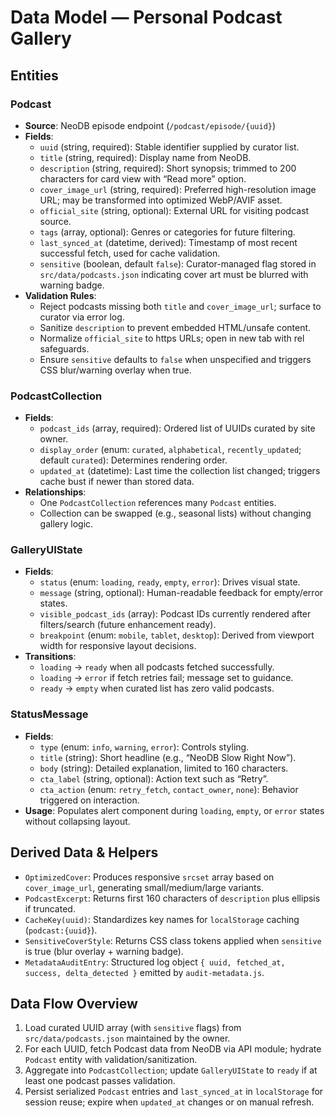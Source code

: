 # Data Model — Personal Podcast Gallery

## Entities

### Podcast
- **Source**: NeoDB episode endpoint (`/podcast/episode/{uuid}`)
- **Fields**:
  - `uuid` (string, required): Stable identifier supplied by curator list.
  - `title` (string, required): Display name from NeoDB.
  - `description` (string, required): Short synopsis; trimmed to 200 characters for card view with “Read more” option.
  - `cover_image_url` (string, required): Preferred high-resolution image URL; may be transformed into optimized WebP/AVIF asset.
  - `official_site` (string, optional): External URL for visiting podcast source.
  - `tags` (array<string>, optional): Genres or categories for future filtering.
  - `last_synced_at` (datetime, derived): Timestamp of most recent successful fetch, used for cache validation.
  - `sensitive` (boolean, default `false`): Curator-managed flag stored in `src/data/podcasts.json` indicating cover art must be blurred with warning badge.
- **Validation Rules**:
  - Reject podcasts missing both `title` and `cover_image_url`; surface to curator via error log.
  - Sanitize `description` to prevent embedded HTML/unsafe content.
  - Normalize `official_site` to https URLs; open in new tab with rel safeguards.
  - Ensure `sensitive` defaults to `false` when unspecified and triggers CSS blur/warning overlay when true.

### PodcastCollection
- **Fields**:
  - `podcast_ids` (array<string>, required): Ordered list of UUIDs curated by site owner.
  - `display_order` (enum: `curated`, `alphabetical`, `recently_updated`; default `curated`): Determines rendering order.
  - `updated_at` (datetime): Last time the collection list changed; triggers cache bust if newer than stored data.
- **Relationships**:
  - One `PodcastCollection` references many `Podcast` entities.
  - Collection can be swapped (e.g., seasonal lists) without changing gallery logic.

### GalleryUIState
- **Fields**:
  - `status` (enum: `loading`, `ready`, `empty`, `error`): Drives visual state.
  - `message` (string, optional): Human-readable feedback for empty/error states.
  - `visible_podcast_ids` (array<string>): Podcast IDs currently rendered after filters/search (future enhancement ready).
  - `breakpoint` (enum: `mobile`, `tablet`, `desktop`): Derived from viewport width for responsive layout decisions.
- **Transitions**:
  - `loading` -> `ready` when all podcasts fetched successfully.
  - `loading` -> `error` if fetch retries fail; message set to guidance.
  - `ready` -> `empty` when curated list has zero valid podcasts.

### StatusMessage
- **Fields**:
  - `type` (enum: `info`, `warning`, `error`): Controls styling.
  - `title` (string): Short headline (e.g., “NeoDB Slow Right Now”).
  - `body` (string): Detailed explanation, limited to 160 characters.
  - `cta_label` (string, optional): Action text such as “Retry”.
  - `cta_action` (enum: `retry_fetch`, `contact_owner`, `none`): Behavior triggered on interaction.
- **Usage**: Populates alert component during `loading`, `empty`, or `error` states without collapsing layout.

## Derived Data & Helpers
- `OptimizedCover`: Produces responsive `srcset` array based on `cover_image_url`, generating small/medium/large variants.
- `PodcastExcerpt`: Returns first 160 characters of `description` plus ellipsis if truncated.
- `CacheKey(uuid)`: Standardizes key names for `localStorage` caching (`podcast:{uuid}`).
- `SensitiveCoverStyle`: Returns CSS class tokens applied when `sensitive` is true (blur overlay + warning badge).
- `MetadataAuditEntry`: Structured log object `{ uuid, fetched_at, success, delta_detected }` emitted by `audit-metadata.js`.

## Data Flow Overview
1. Load curated UUID array (with `sensitive` flags) from `src/data/podcasts.json` maintained by the owner.
2. For each UUID, fetch Podcast data from NeoDB via API module; hydrate `Podcast` entity with validation/sanitization.
3. Aggregate into `PodcastCollection`; update `GalleryUIState` to `ready` if at least one podcast passes validation.
4. Persist serialized `Podcast` entries and `last_synced_at` in `localStorage` for session reuse; expire when `updated_at` changes or on manual refresh.
